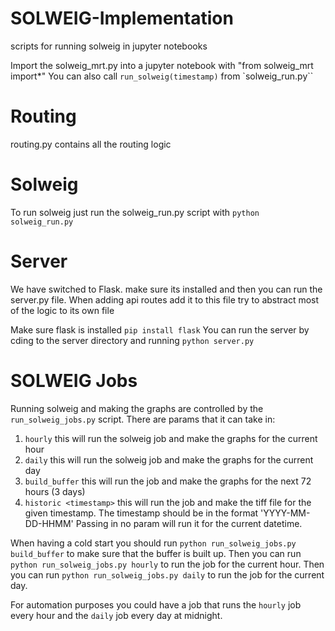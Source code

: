 # SOLWEIG-Implementation
scripts for running solweig in jupyter notebooks

Import the solweig_mrt.py into a jupyter notebook with "from solweig_mrt import*"
You can also call `run_solweig(timestamp)` from `solweig_run.py``

# Routing 
routing.py contains all the routing logic

# Solweig
To run solweig just run the solweig_run.py script with `python solweig_run.py`

# Server
We have switched to Flask. make sure its installed and then you can run the server.py file.
When adding api routes add it to this file try to abstract most of the logic to its own file

Make sure flask is installed `pip install flask`
You can run the server by cding to the server directory and running `python server.py`

# SOLWEIG Jobs 
Running solweig and making the graphs are controlled by the `run_solweig_jobs.py` script.
There are params that it can take in:
1. `hourly` this will run the solweig job and make the graphs for the current hour
2. `daily` this will run the solweig job and make the graphs for the current day
3. `build_buffer` this will run the job and make the graphs for the next 72 hours (3 days)
4. `historic <timestamp>` this will run the job and make the tiff file for the given timestamp. The timestamp should be in the format 'YYYY-MM-DD-HHMM'
Passing in no param will run it for the current datetime. 

When having a cold start you should run `python run_solweig_jobs.py build_buffer` to make sure that the buffer is built up.
Then you can run `python run_solweig_jobs.py hourly` to run the job for the current hour.
Then you can run `python run_solweig_jobs.py daily` to run the job for the current day.

For automation purposes you could have a job that runs the `hourly` job every hour and the `daily` job every day at midnight.